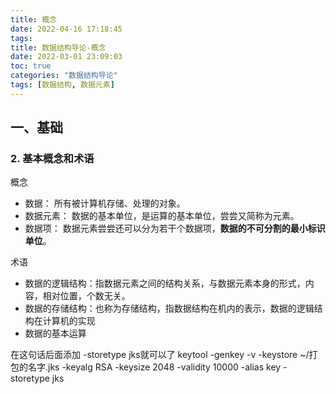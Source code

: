 ```yaml
---
title: 概念
date: 2022-04-16 17:18:45
tags:
title: 数据结构导论-概念
date: 2022-03-01 23:09:03
toc: true
categories: "数据结构导论"
tags: [数据结构, 数据元素]
---
```

## 一、基础

### 2. 基本概念和术语  
概念
* 数据： 所有被计算机存储、处理的对象。
* 数据元素： 数据的基本单位，是运算的基本单位，尝尝又简称为元素。
* 数据项： 数据元素尝尝还可以分为若干个数据项，**数据的不可分割的最小标识单位**。

术语
* 数据的逻辑结构：指数据元素之间的结构关系，与数据元素本身的形式，内容，相对位置，个数无关。
* 数据的存储结构：也称为存储结构，指数据结构在机内的表示，数据的逻辑结构在计算机的实现
* 数据的基本运算


在这句话后面添加 -storetype jks就可以了
keytool -genkey -v -keystore ~/打包的名字.jks -keyalg RSA -keysize 2048 -validity 10000 -alias key -storetype jks 

